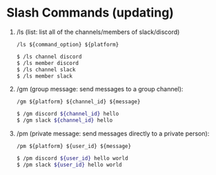 # Slash Commands (updating)

1. /ls (list: list all of the channels/members of slack/discord) 
    
    `/ls ${command_option} ${platform}`
    ```sh
    $ /ls channel discord
    $ /ls member discord
    $ /ls channel slack
    $ /ls member slack
    ``` 
   
2. /gm (group message: send messages to a group channel): 
    
    `/gm ${platform} ${channel_id} ${message}`  
     ```sh
     $ /gm discord ${channel_id} hello 
     $ /gm slack ${channel_id} hello
     ``` 
   
3. /pm (private message: send messages directly to a private person): 
    
    `/pm ${platform} ${user_id} ${message}`  
     ```sh
     $ /pm discord ${user_id} hello world 
     $ /pm slack ${user_id} hello world
     ```    
